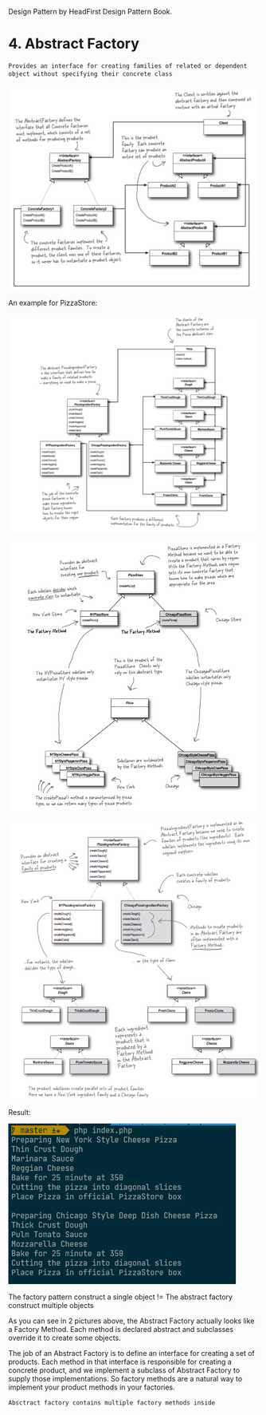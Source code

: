Design Pattern by HeadFirst Design Pattern Book.

# 4. Abstract Factory

```
Provides an interface for creating families of related or dependent object without specifying their concrete class
```

![img.png](img/img.png)

An example for PizzaStore:

![img_1.png](img/img_1.png)

![Pizza_and_Stores_Diagrams](img/Pizza_and_Stores_Diagrams.png)

![Ingredient_Factory](img/Ingredient_Factory.png)

Result:

![result](img/factory_ressult.png)

The factory pattern construct a single object != The abstract factory construct multiple objects

As you can see in 2 pictures above, the Abstract Factory actually looks like a Factory Method. Each method is declared
abstract and subclasses override it to create some objects.

The job of an Abstract Factory is to define an interface for creating a set of products. Each method in that interface
is responsible for creating a concrete product, and we implement a subclass of Abstract Factory to supply those
implementations. So factory methods are a natural way to implement your product methods in your factories.

```angular2html
Absctract factory contains multiple factory methods inside
```
